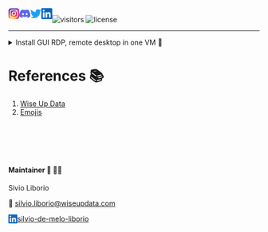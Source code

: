 <a href="https://github.com/wiseupdata/wiseupdata">
  <img align="left" alt="Wise Up Data's Instagram" width="22px" src="https://raw.githubusercontent.com/wiseupdata/wiseupdata/main/assets/instagram.png" />   
</a> 
<a href="https://github.com/wiseupdata/wiseupdata">
  <img align="left" alt="wise Up Data's Discord" width="22px" src="https://github.com/wiseupdata/wiseupdata/blob/main/assets/discord.svg" />
</a>
<a href="https://github.com/wiseupdata/wiseupdata">
  <img align="left" alt="wise Up Data | Twitter" width="22px" src="https://github.com/wiseupdata/wiseupdata/blob/main/assets/twitter.svg" />
</a>
<a href="https://github.com/wiseupdata/wiseupdata">
  <img align="left" alt="wise Up Data's LinkedIN" width="22px" src="https://raw.githubusercontent.com/wiseupdata/wiseupdata/200536ac97c85161cdfea6de4fc9b271ba197c2d/assets/linkedin.svg" />
</a>

![visitors](https://visitor-badge.glitch.me/badge?page_id=wiseupdata.virtual-machines-vm&left_color=green&right_color=black)
![license](https://img.shields.io/github/license/wiseupdata/virtual-machines-vm)

---

<a name="readme-top"></a>

<details>
<summary>
    Install GUI RDP, remote desktop in one VM 🚀️
</summary>

<br>
<details>
<summary>
    Information 🍩
</summary>

> X2Go is a remote desktop software solution that enables you to access graphical desktops of Linux servers over a low bandwidth connection. It is a fast and lightweight alternative to other remote desktop protocols, such as VNC or RDP.
> 
> X2Go is a good choice for setting up RDP on your Ubuntu VM running in Cloud for several reasons:
> 
> - It is open-source and free.
> - It provides a secure remote desktop solution by using the SSH protocol for encryption.
> - It supports various desktop environments, such as Xfce, Mate, LXDE, KDE, and more.
> - It is easy to install and configure on Ubuntu.
> - It has a low memory footprint, making it suitable for low-spec VMs.
> 
> Overall, X2Go is a reliable and efficient option for setting up RDP on your Ubuntu VM in Cloud.

</details>


<details>
<summary>
    Installation 🧑‍💻
</summary>


### Let's update the Ubuntu system

```
sudo apt update
sudo apt upgrade
```

<img align="center" alt="gif" src="assets/update.gif" width="700" />
</img>
<br>

### Install the X2Go server

```
sudo apt install software-properties-common
sudo add-apt-repository ppa:x2go/stable
sudo apt update
sudo apt install x2goserver x2goserver-xsession
```

<img align="center" alt="gif" src="assets/x2go.gif" width="700" />
</img>
<br>

### Install the xfce4 server

```
sudo apt install xfce4
```

<img align="center" alt="gif" src="assets/xfce4.gif" width="700" />
</img>
<br>

### Start the X2Go server

```
sudo systemctl start x2goserver
```

<img align="center" alt="gif" src="assets/x2goserver.gif" width="700" />

<br>
<br>

</details>

<details>
<summary>
    Extra - Install the X2Go Client in the Windows 11 ♨️
</summary>

### Let's download the client ✈️

[X2GoClient](https://wiki.x2go.org/doku.php/doc:installation:x2goclient)

<img align="center" alt="gif" src="assets/x2goclientdownload.gif" width="700" />
</img>
<br>

- Install the software

</details>

</details>



# References 📚

1. [Wise Up Data](https://github.com/wiseupdata)
1. [Emojis](https://github.com/ikatyang/emoji-cheat-sheet/blob/master/README.md)

<br><br>
---

#### Maintainer 🤗 👨‍💻

Sivio Liborio

📧 silvio.liborio@wiseupdata.com

<a href="https://www.linkedin.com/in/silvio-de-melo-liborio">silvio-de-melo-liborio <img align="left" alt="LinkedIN" width="18px" src="https://raw.githubusercontent.com/wiseupdata/wsl-latest/main/assets/linkedin.svg" />
</a>
